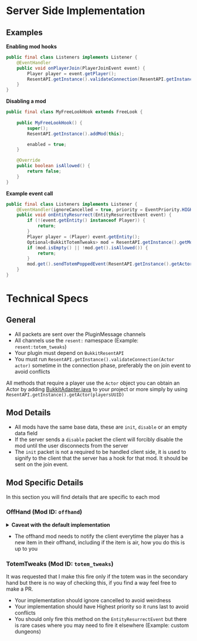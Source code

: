 # Server Side Implementation

## Examples
**Enabling mod hooks**
```java
public final class Listeners implements Listener {
    @EventHandler
    public void onPlayerJoin(PlayerJoinEvent event) {
        Player player = event.getPlayer();
        ResentAPI.getInstance().validateConnection(ResentAPI.getInstance().getActor(player.getUniqueId()));
    }
}
```

**Disabling a mod**
```java
public final class MyFreeLookHook extends FreeLook {
    
    public MyFreeLookHook() {
        super();
        ResentAPI.getInstance().addMod(this);

        enabled = true;
    }

    @Override
    public boolean isAllowed() {
        return false;
    }
}
```

**Example event call**
```java
public final class Listeners implements Listener {
    @EventHandler(ignoreCancelled = true, priority = EventPriority.HIGHEST)
    public void onEntityResurrect(EntityResurrectEvent event) {
        if (!(event.getEntity() instanceof Player)) {
            return;
        }
        Player player = (Player) event.getEntity();
        Optional<BukkitTotemTweaks> mod = ResentAPI.getInstance().getMod(BukkitTotemTweaks.class);
        if (mod.isEmpty() || !mod.get().isAllowed()) {
            return;
        }
        mod.get().sendTotemPoppedEvent(ResentAPI.getInstance().getActor(player.getUniqueId()));
    }
}
```

# Technical Specs

## General
- All packets are sent over the PluginMessage channels
- All channels use the `resent:` namespace (Example: `resent:totem_tweaks`)
- Your plugin must depend on `BukkitResentAPI`
- You must run `ResentAPI.getInstance().validateConnection(Actor actor)` sometime in the connection phase, preferably the on join event to avoid conflicts

All methods that require a player use the `Actor` object
you can obtain an Actor by adding [BukkitAdapter.java](/bukkit/src/main/java/info/preva1l/resentclientapi/BukkitAdapter.java) to your project
or more simply by using `ResentAPI.getInstance().getActor(playersUUID)`

## Mod Details
- All mods have the same base data, these are `init`, `disable` or an empty data field
- If the server sends a `disable` packet the client will forcibly disable the mod until the user disconnects from the server
- The `init` packet is not a required to be handled client side, it is used to signify to the client that the server has a hook for that mod. It should be sent on the join event.

## Mod Specific Details
In this section you will find details that are specific to each mod

### OffHand (Mod ID: `offhand`)
<details>
<summary><strong>Caveat with the default implementation</strong></summary>

There are some caveats with this mod, when the server is using the base implementation this packet will only get sent every `0.5s` (`10 ticks`).<br/>
The reason for this is that there is no singular guaranteed method to check if the offhand item has been changed.<br/>
So we run a task timer to see if the value has changed from last iteration, this also (marginally) reduces memory usage client side.<br/>
You only have to construct an item stack with the material type and enchant it with a random enchant to display as those are the only things that matter to display the item
</details>

- The offhand mod needs to notify the client everytime the player has a new item in their offhand, including if the item is air, how you do this is up to you

### TotemTweaks (Mod ID: `totem_tweaks`)
It was requested that I make this fire only if the totem was in the secondary hand but there is no way of checking this, if you find a way feel free to make a PR.

- Your implementation should ignore cancelled to avoid weirdness
- Your implementation should have Highest priority so it runs last to avoid conflicts
- You should only fire this method on the `EntityResurrectEvent` but there is rare cases where you may need to fire it elsewhere (Example: custom dungeons)